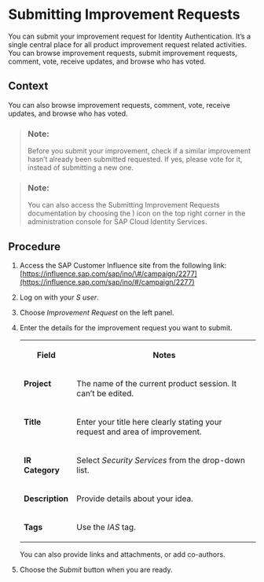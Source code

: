 <!-- loio988c6de2e65d4c0d85cc0c3d3c09545f -->

<link rel="stylesheet" type="text/css" href="css/sap-icons.css"/>

# Submitting Improvement Requests

You can submit your improvement request for Identity Authentication. It’s a single central place for all product improvement request related activities. You can browse improvement requests, submit improvement requests, comment, vote, receive updates, and browse who has voted.



## Context

You can also browse improvement requests, comment, vote, receive updates, and browse who has voted.

> ### Note:  
> Before you submit your improvement, check if a similar improvement hasn’t already been submitted requested. If yes, please vote for it, instead of submitting a new one.

> ### Note:  
> You can also access the Submitting Improvement Requests documentation by choosing the <span class="SAP-icons"></span> icon on the top right corner in the administration console for SAP Cloud Identity Services.



## Procedure

1.  Access the SAP Customer Influence site from the following link: [https://influence.sap.com/sap/ino/\#/campaign/2277](https://influence.sap.com/sap/ino/#/campaign/2277)

2.  Log on with your *S user*.

3.  Choose *Improvement Request* on the left panel.

4.  Enter the details for the improvement request you want to submit.


    <table>
    <tr>
    <th valign="top">

    Field


    
    </th>
    <th valign="top">

    Notes


    
    </th>
    </tr>
    <tr>
    <td valign="top">
    
    **Project**


    
    </td>
    <td valign="top">
    
    The name of the current product session. It can’t be edited.


    
    </td>
    </tr>
    <tr>
    <td valign="top">
    
    **Title**


    
    </td>
    <td valign="top">
    
    Enter your title here clearly stating your request and area of improvement.


    
    </td>
    </tr>
    <tr>
    <td valign="top">
    
    **IR Category**


    
    </td>
    <td valign="top">
    
    Select *Security Services* from the drop-down list.


    
    </td>
    </tr>
    <tr>
    <td valign="top">
    
    **Description**


    
    </td>
    <td valign="top">
    
    Provide details about your idea.


    
    </td>
    </tr>
    <tr>
    <td valign="top">
    
    **Tags**


    
    </td>
    <td valign="top">
    
    Use the *IAS* tag.


    
    </td>
    </tr>
    </table>
    
    You can also provide links and attachments, or add co-authors.

5.  Choose the *Submit* button when you are ready.


